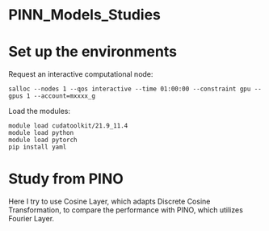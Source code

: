 # PINN_Models_Studies

# Set up the environments

Request an interactive computational node:
```
salloc --nodes 1 --qos interactive --time 01:00:00 --constraint gpu --gpus 1 --account=mxxxx_g
```
Load the modules:

```
module load cudatoolkit/21.9_11.4
module load python
module load pytorch
pip install yaml
```

# Study from PINO
Here I try to use Cosine Layer, which adapts Discrete Cosine Transformation, to compare the performance with PINO, which utilizes Fourier Layer.


